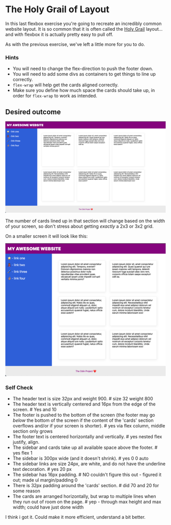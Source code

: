 # The Holy Grail of Layout

In this last flexbox exercise you're going to recreate an incredibly common website layout. It is so common that it is often called the [Holy Grail](https://www.google.com/search?q=holy+grail+layout&tbm=isch&sclient=img) layout... and with flexbox it is actually pretty easy to pull off.

As with the previous exercise, we've left a little more for you to do.

### Hints
- You will need to change the flex-direction to push the footer down.
- You will need to add some divs as containers to get things to line up correctly.
- `flex-wrap` will help get the cards aligned correctly.
-  Make sure you define how much space the cards should take up, in order for `flex-wrap` to work as intended.

## Desired outcome

![desired outcome](./desired-outcome.png)

The number of cards lined up in that section will change based on the width of your screen, so don't stress about getting _exactly_ a 2x3 or 3x2 grid.

On a smaller screen it will look like this:

![smaller](./desired-outcome-smaller.png)

### Self Check
- The header text is size 32px and weight 900. # size 32 weight 800
- The header text is vertically centered and 16px from the edge of the screen. # Yes and 10
- The footer is pushed to the bottom of the screen (the footer may go _below_ the bottom of the screen if the content of the 'cards' section overflows and/or if your screen is shorter). # yes via flex column, middle section only grows
- The footer text is centered horizontally and vertically. # yes nested flex justify, align. 
- The sidebar and cards take up all available space above the footer. # yes flex 1
- The sidebar is 300px wide (and it doesn't shrink). # yes 0 0 auto
- The sidebar links are size 24px, are white, and do not have the underline text decoration. # yes 20 px
- The sidebar has 16px padding. # NO couldn't figure this out - figured it out; made ul margin/padding 0
- There is 32px padding around the 'cards' section. # did 70 and 20 for some reason
- The cards are arranged horizontally, but wrap to multiple lines when they run out of room on the page. # yep - through max height and max width; could have just done width

I think i got it. Could make it more efficient, understand a bit better. 

